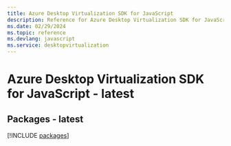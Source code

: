 ```yaml
---
title: Azure Desktop Virtualization SDK for JavaScript
description: Reference for Azure Desktop Virtualization SDK for JavaScript
ms.date: 02/29/2024
ms.topic: reference
ms.devlang: javascript
ms.service: desktopvirtualization
---
```

# Azure Desktop Virtualization SDK for JavaScript - latest
## Packages - latest
[!INCLUDE [packages](desktop-virtualization-index.md)]